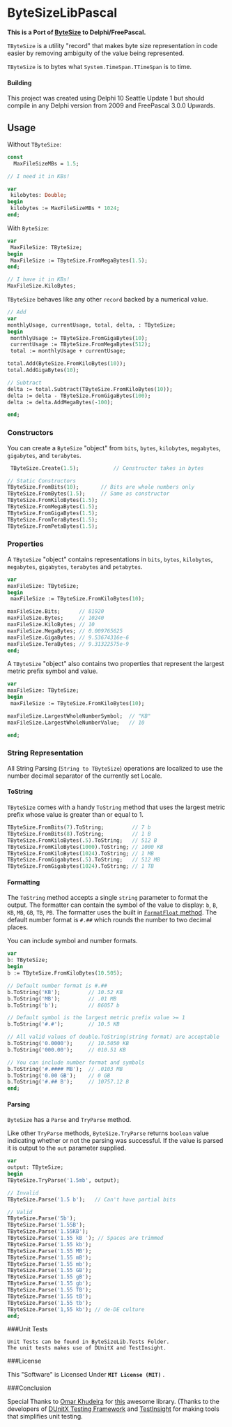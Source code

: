 ByteSizeLibPascal 
===========

**This is a Port of [ByteSize](https://github.com/omar/ByteSize) to Delphi/FreePascal.**

`TByteSize` is a utility "record" that makes byte size representation in code easier by removing ambiguity of the value being represented.

`TByteSize` is to bytes what `System.TimeSpan.TTimeSpan` is to time.

#### Building

This project was created using Delphi 10 Seattle Update 1 but should compile in 
any Delphi version from 2009 and FreePascal 3.0.0 Upwards.  

## Usage 

Without `TByteSize`:

```pascal
const
  MaxFileSizeMBs = 1.5;

// I need it in KBs!

var 
 kilobytes: Double;
begin
 kilobytes := MaxFileSizeMBs * 1024;
end;
```

With `ByteSize`:

```pascal
var
 MaxFileSize: TByteSize;
begin
 MaxFileSize := TByteSize.FromMegaBytes(1.5);
end;

// I have it in KBs!
MaxFileSize.KiloBytes;
```

`TByteSize` behaves like any other `record` backed by a numerical value.

```pascal
// Add
var
monthlyUsage, currentUsage, total, delta, : TByteSize;
begin 
 monthlyUsage := TByteSize.FromGigaBytes(10);
 currentUsage := TByteSize.FromMegaBytes(512);
 total := monthlyUsage + currentUsage;

total.Add(ByteSize.FromKiloBytes(10));
total.AddGigaBytes(10);

// Subtract
delta := total.Subtract(TByteSize.FromKiloBytes(10));
delta := delta - TByteSize.FromGigaBytes(100);
delta := delta.AddMegaBytes(-100);

end;
```

### Constructors

You can create a `ByteSize` "object" from `bits`, `bytes`, `kilobytes`, `megabytes`, `gigabytes`, and `terabytes`.

```pascal
 TByteSize.Create(1.5);           // Constructor takes in bytes

// Static Constructors
TByteSize.FromBits(10);       // Bits are whole numbers only
TByteSize.FromBytes(1.5);     // Same as constructor
TByteSize.FromKiloBytes(1.5);
TByteSize.FromMegaBytes(1.5);
TByteSize.FromGigaBytes(1.5);
TByteSize.FromTeraBytes(1.5);
TByteSize.FromPetaBytes(1.5);

```

### Properties

A `TByteSize` "object" contains representations in `bits`, `bytes`, `kilobytes`, `megabytes`, `gigabytes`, `terabytes` and `petabytes`.

```pascal
var
maxFileSize: TByteSize;
begin
 maxFileSize := TByteSize.FromKiloBytes(10);

maxFileSize.Bits;      // 81920
maxFileSize.Bytes;     // 10240
maxFileSize.KiloBytes; // 10
maxFileSize.MegaBytes; // 0.009765625
maxFileSize.GigaBytes; // 9.53674316e-6
maxFileSize.TeraBytes; // 9.31322575e-9
end;
```

A `TByteSize` "object" also contains two properties that represent the largest metric prefix symbol and value.

```pascal
var 
maxFileSize: TByteSize;
begin
 maxFileSize := TByteSize.FromKiloBytes(10);

maxFileSize.LargestWholeNumberSymbol;  // "KB"
maxFileSize.LargestWholeNumberValue;   // 10

end;
```

### String Representation

All String Parsing (`String to TByteSize`) operations are localized to use the number decimal separator of the currently set Locale.

#### ToString

`TByteSize` comes with a handy `ToString` method that uses the largest metric prefix whose value is greater than or equal to 1.

```pascal
TByteSize.FromBits(7).ToString;         // 7 b
TByteSize.FromBits(8).ToString;         // 1 B
TByteSize.FromKiloBytes(.5).ToString;   // 512 B
TByteSize.FromKiloBytes(1000).ToString; // 1000 KB
TByteSize.FromKiloBytes(1024).ToString; // 1 MB
TByteSize.FromGigabytes(.5).ToString;   // 512 MB
TByteSize.FromGigabytes(1024).ToString; // 1 TB
```

#### Formatting

The `ToString` method accepts a single `string` parameter to format the output. The formatter can contain the symbol of the value to display: `b`, `B`, `KB`, `MB`, `GB`, `TB`, `PB`. The formatter uses the built in [`FormatFloat` method](http://docwiki.embarcadero.com/Libraries/Seattle/en/System.SysUtils.FormatFloat). The default number format is `#.##` which rounds the number to two decimal places.

You can include symbol and number formats.

```pascal
var 
b: TByteSize;
begin
b := TByteSize.FromKiloBytes(10.505);

// Default number format is #.##
b.ToString('KB');         // 10.52 KB
b.ToString('MB');         // .01 MB
b.ToString('b');          // 86057 b

// Default symbol is the largest metric prefix value >= 1
b.ToString('#.#');        // 10.5 KB

// All valid values of double.ToString(string format) are acceptable
b.ToString('0.0000');     // 10.5050 KB
b.ToString('000.00');     // 010.51 KB

// You can include number format and symbols
b.ToString('#.#### MB');  // .0103 MB
b.ToString('0.00 GB');    // 0 GB
b.ToString('#.## B');     // 10757.12 B
end;
```

#### Parsing

`ByteSize` has a `Parse` and `TryParse` method.

Like other `TryParse` methods, `ByteSize.TryParse` returns `boolean` value indicating whether or not the parsing was successful. If the value is parsed it is output to the `out` parameter supplied.

```pascal
var
output: TByteSize;
begin
TByteSize.TryParse('1.5mb', output);

// Invalid
TByteSize.Parse('1.5 b');   // Can't have partial bits

// Valid
TByteSize.Parse('5b');
TByteSize.Parse('1.55B');
TByteSize.Parse('1.55KB');
TByteSize.Parse('1.55 kB '); // Spaces are trimmed
TByteSize.Parse('1.55 kb');
TByteSize.Parse('1.55 MB');
TByteSize.Parse('1.55 mB');
TByteSize.Parse('1.55 mb');
TByteSize.Parse('1.55 GB');
TByteSize.Parse('1.55 gB');
TByteSize.Parse('1.55 gb');
TByteSize.Parse('1.55 TB');
TByteSize.Parse('1.55 tB');
TByteSize.Parse('1.55 tb');
TByteSize.Parse('1,55 kb'); // de-DE culture
end;
```

###Unit Tests

    Unit Tests can be found in ByteSizeLib.Tests Folder.
    The unit tests makes use of DUnitX and TestInsight.

###License

This "Software" is Licensed Under  **`MIT License (MIT)`** .

###Conclusion


   Special Thanks to [Omar Khudeira](https://github.com/omar/) for [this](https://github.com/omar/ByteSize) awesome library.
(Thanks to the developers of [DUnitX Testing Framework](https://github.com/VSoftTechnologies/DUnitX/) and [TestInsight](https://bitbucket.org/sglienke/testinsight/wiki/Home/) for making tools that simplifies unit testing.

